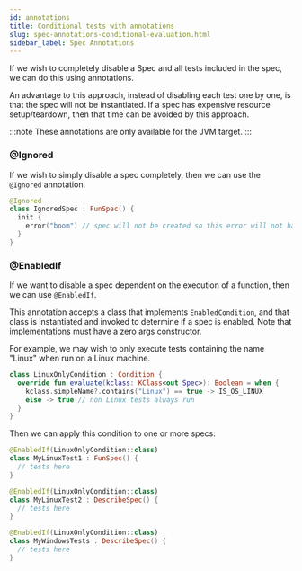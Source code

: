 ```yaml
---
id: annotations
title: Conditional tests with annotations
slug: spec-annotations-conditional-evaluation.html
sidebar_label: Spec Annotations
---
```



If we wish to completely disable a Spec and all tests included in the spec, we can do this using annotations.

An advantage to this approach, instead of disabling each test one by one, is that the spec will not be instantiated.
If a spec has expensive resource setup/teardown, then that time can be avoided by this approach.


:::note
These annotations are only available for the JVM target.
:::


### @Ignored

If we wish to simply disable a spec completely, then we can use the `@Ignored` annotation.

```kotlin
@Ignored
class IgnoredSpec : FunSpec() {
  init {
    error("boom") // spec will not be created so this error will not happen
  }
}
```

### @EnabledIf

If we want to disable a spec dependent on the execution of a function, then we can use `@EnabledIf`.

This annotation accepts a class that implements `EnabledCondition`, and that class is instantiated and invoked
to determine if a spec is enabled. Note that implementations must have a zero args constructor.

For example, we may wish to only execute tests containing the name "Linux" when run on a Linux machine.

```kotlin
class LinuxOnlyCondition : Condition {
  override fun evaluate(kclass: KClass<out Spec>): Boolean = when {
    kclass.simpleName?.contains("Linux") == true -> IS_OS_LINUX
    else -> true // non Linux tests always run
  }
}
```

Then we can apply this condition to one or more specs:

```kotlin
@EnabledIf(LinuxOnlyCondition::class)
class MyLinuxTest1 : FunSpec() {
  // tests here
}

@EnabledIf(LinuxOnlyCondition::class)
class MyLinuxTest2 : DescribeSpec() {
  // tests here
}

@EnabledIf(LinuxOnlyCondition::class)
class MyWindowsTests : DescribeSpec() {
  // tests here
}
```
